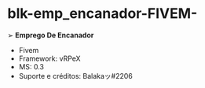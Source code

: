 # blk-emp_encanador-FIVEM-

➢ **Emprego De Encanador**
- Fivem
- Framework: vRPeX
- MS: 0.3 
- Suporte e créditos: Balakaッ#2206

